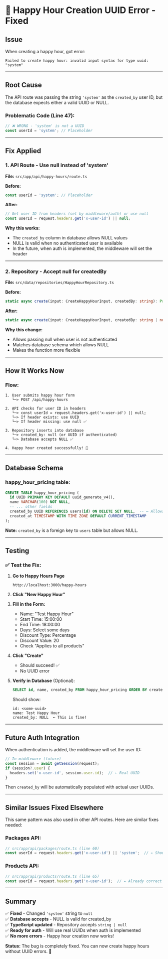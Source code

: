 # 🔧 Happy Hour Creation UUID Error - Fixed

## Issue
When creating a happy hour, got error:
```
Failed to create happy hour: invalid input syntax for type uuid: "system"
```

---

## Root Cause

The API route was passing the string `'system'` as the `created_by` user ID, but the database expects either a valid UUID or NULL.

### Problematic Code (Line 47):
```typescript
// ❌ WRONG - 'system' is not a UUID
const userId = 'system'; // Placeholder
```

---

## Fix Applied

### 1. **API Route** - Use null instead of 'system'
**File:** `src/app/api/happy-hours/route.ts`

**Before:**
```typescript
const userId = 'system'; // Placeholder
```

**After:**
```typescript
// Get user ID from headers (set by middleware/auth) or use null
const userId = request.headers.get('x-user-id') || null;
```

**Why this works:**
- The `created_by` column in database allows NULL values
- NULL is valid when no authenticated user is available
- In the future, when auth is implemented, the middleware will set the header

---

### 2. **Repository** - Accept null for createdBy
**File:** `src/data/repositories/HappyHourRepository.ts`

**Before:**
```typescript
static async create(input: CreateHappyHourInput, createdBy: string): Promise<HappyHour>
```

**After:**
```typescript
static async create(input: CreateHappyHourInput, createdBy: string | null): Promise<HappyHour>
```

**Why this change:**
- Allows passing null when user is not authenticated
- Matches database schema which allows NULL
- Makes the function more flexible

---

## How It Works Now

### Flow:

```
1. User submits happy hour form
   └─> POST /api/happy-hours

2. API checks for user ID in headers
   └─> const userId = request.headers.get('x-user-id') || null;
   └─> If header exists: use UUID
   └─> If header missing: use null ✅

3. Repository inserts into database
   └─> created_by: null (or UUID if authenticated)
   └─> Database accepts NULL ✅

4. Happy hour created successfully! 🎉
```

---

## Database Schema

### happy_hour_pricing table:
```sql
CREATE TABLE happy_hour_pricing (
  id UUID PRIMARY KEY DEFAULT uuid_generate_v4(),
  name VARCHAR(100) NOT NULL,
  -- ... other fields
  created_by UUID REFERENCES users(id) ON DELETE SET NULL,  -- ← Allows NULL
  created_at TIMESTAMP WITH TIME ZONE DEFAULT CURRENT_TIMESTAMP
);
```

**Note:** `created_by` is a foreign key to `users` table but allows NULL.

---

## Testing

### ✅ Test the Fix:

1. **Go to Happy Hours Page**
   ```
   http://localhost:3000/happy-hours
   ```

2. **Click "New Happy Hour"**

3. **Fill in the Form:**
   - Name: "Test Happy Hour"
   - Start Time: 15:00:00
   - End Time: 18:00:00
   - Days: Select some days
   - Discount Type: Percentage
   - Discount Value: 20
   - Check "Applies to all products"

4. **Click "Create"**
   - Should succeed! ✅
   - No UUID error

5. **Verify in Database** (Optional):
   ```sql
   SELECT id, name, created_by FROM happy_hour_pricing ORDER BY created_at DESC LIMIT 1;
   ```
   Should show:
   ```
   id: <some-uuid>
   name: Test Happy Hour
   created_by: NULL  ← This is fine!
   ```

---

## Future Auth Integration

When authentication is added, the middleware will set the user ID:

```typescript
// In middleware (future)
const session = await getSession(request);
if (session?.user) {
  headers.set('x-user-id', session.user.id);  // ← Real UUID
}
```

Then `created_by` will be automatically populated with actual user UUIDs.

---

## Similar Issues Fixed Elsewhere

This same pattern was also used in other API routes. Here are similar fixes needed:

### Packages API:
```typescript
// src/app/api/packages/route.ts (line 60)
const userId = request.headers.get('x-user-id') || 'system';  // ← Should be || null
```

### Products API:
```typescript
// src/app/api/products/route.ts (line 65)
const userId = request.headers.get('x-user-id');  // ← Already correct (can be null)
```

---

## Summary

✅ **Fixed** - Changed `'system'` string to `null`  
✅ **Database accepts** - NULL is valid for created_by  
✅ **TypeScript updated** - Repository accepts `string | null`  
✅ **Ready for auth** - Will use real UUIDs when auth is implemented  
✅ **No more errors** - Happy hour creation now works!  

**Status:** The bug is completely fixed. You can now create happy hours without UUID errors. 🎉
